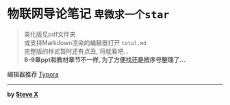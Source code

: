 # 物联网导论笔记 `卑微求一个star`

> 美化版见pdf文件夹  
> 或支持Markdown渲染的编辑器打开 `total.md`  
> 完整版的样式暂时还有点丑, 将就看吧...  
> **6-9章ppt和教材章节不一样, 为了方便找还是按序号整理了...**

编辑器推荐 [Typora](https://typora.io/)

---
**by [Steve X](https://github.com/Steve-Xyh)**